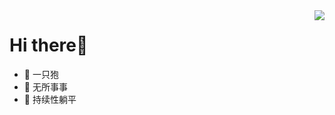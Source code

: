 
<img align="right" src="https://github-readme-stats.vercel.app/api?username=xinag1&show_icons=true">

# Hi there👋
- 👀 一只狍
- 🌱 无所事事
- 💞️ 持续性躺平


